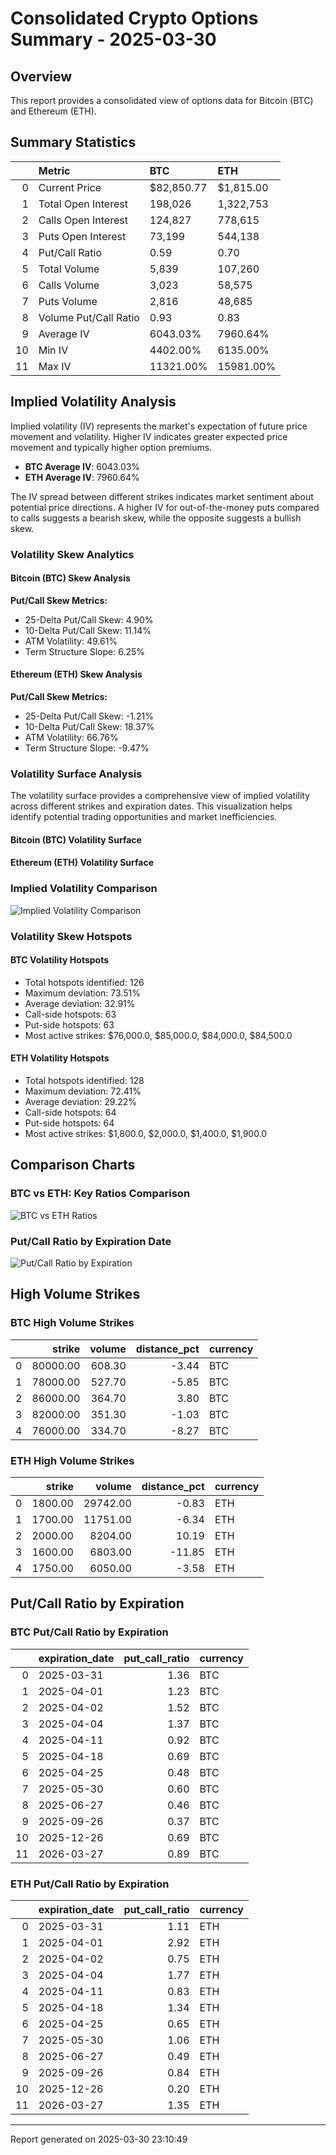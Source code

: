 # Consolidated Crypto Options Summary - 2025-03-30

## Overview

This report provides a consolidated view of options data for Bitcoin (BTC) and Ethereum (ETH).

## Summary Statistics

|    | Metric                | BTC        | ETH       |
|---:|:----------------------|:-----------|:----------|
|  0 | Current Price         | $82,850.77 | $1,815.00 |
|  1 | Total Open Interest   | 198,026    | 1,322,753 |
|  2 | Calls Open Interest   | 124,827    | 778,615   |
|  3 | Puts Open Interest    | 73,199     | 544,138   |
|  4 | Put/Call Ratio        | 0.59       | 0.70      |
|  5 | Total Volume          | 5,839      | 107,260   |
|  6 | Calls Volume          | 3,023      | 58,575    |
|  7 | Puts Volume           | 2,816      | 48,685    |
|  8 | Volume Put/Call Ratio | 0.93       | 0.83      |
|  9 | Average IV            | 6043.03%   | 7960.64%  |
| 10 | Min IV                | 4402.00%   | 6135.00%  |
| 11 | Max IV                | 11321.00%  | 15981.00% |

## Implied Volatility Analysis

Implied volatility (IV) represents the market's expectation of future price movement and volatility. Higher IV indicates greater expected price movement and typically higher option premiums.

- **BTC Average IV**: 6043.03%
- **ETH Average IV**: 7960.64%

The IV spread between different strikes indicates market sentiment about potential price directions. A higher IV for out-of-the-money puts compared to calls suggests a bearish skew, while the opposite suggests a bullish skew.

### Volatility Skew Analytics

#### Bitcoin (BTC) Skew Analysis

**Put/Call Skew Metrics:**
- 25-Delta Put/Call Skew: 4.90%
- 10-Delta Put/Call Skew: 11.14%
- ATM Volatility: 49.61%
- Term Structure Slope: 6.25%

#### Ethereum (ETH) Skew Analysis

**Put/Call Skew Metrics:**
- 25-Delta Put/Call Skew: -1.21%
- 10-Delta Put/Call Skew: 18.37%
- ATM Volatility: 66.76%
- Term Structure Slope: -9.47%

### Volatility Surface Analysis

The volatility surface provides a comprehensive view of implied volatility across different strikes and expiration dates. This visualization helps identify potential trading opportunities and market inefficiencies.

#### Bitcoin (BTC) Volatility Surface

#### Ethereum (ETH) Volatility Surface

### Implied Volatility Comparison

![Implied Volatility Comparison](iv_comparison_20250330_231048.png)

### Volatility Skew Hotspots

#### BTC Volatility Hotspots
- Total hotspots identified: 126
- Maximum deviation: 73.51%
- Average deviation: 32.91%
- Call-side hotspots: 63
- Put-side hotspots: 63
- Most active strikes: $76,000.0, $85,000.0, $84,000.0, $84,500.0

#### ETH Volatility Hotspots
- Total hotspots identified: 128
- Maximum deviation: 72.41%
- Average deviation: 29.22%
- Call-side hotspots: 64
- Put-side hotspots: 64
- Most active strikes: $1,800.0, $2,000.0, $1,400.0, $1,900.0

## Comparison Charts

### BTC vs ETH: Key Ratios Comparison

![BTC vs ETH Ratios](btc_eth_ratios_comparison_20250330_231048.png)

### Put/Call Ratio by Expiration Date

![Put/Call Ratio by Expiration](btc_eth_put_call_comparison_20250330_231048.png)


## High Volume Strikes

### BTC High Volume Strikes

|    |   strike |   volume |   distance_pct | currency   |
|---:|---------:|---------:|---------------:|:-----------|
|  0 | 80000.00 |   608.30 |          -3.44 | BTC        |
|  1 | 78000.00 |   527.70 |          -5.85 | BTC        |
|  2 | 86000.00 |   364.70 |           3.80 | BTC        |
|  3 | 82000.00 |   351.30 |          -1.03 | BTC        |
|  4 | 76000.00 |   334.70 |          -8.27 | BTC        |

### ETH High Volume Strikes

|    |   strike |   volume |   distance_pct | currency   |
|---:|---------:|---------:|---------------:|:-----------|
|  0 |  1800.00 | 29742.00 |          -0.83 | ETH        |
|  1 |  1700.00 | 11751.00 |          -6.34 | ETH        |
|  2 |  2000.00 |  8204.00 |          10.19 | ETH        |
|  3 |  1600.00 |  6803.00 |         -11.85 | ETH        |
|  4 |  1750.00 |  6050.00 |          -3.58 | ETH        |

## Put/Call Ratio by Expiration

### BTC Put/Call Ratio by Expiration

|    | expiration_date   |   put_call_ratio | currency   |
|---:|:------------------|-----------------:|:-----------|
|  0 | 2025-03-31        |             1.36 | BTC        |
|  1 | 2025-04-01        |             1.23 | BTC        |
|  2 | 2025-04-02        |             1.52 | BTC        |
|  3 | 2025-04-04        |             1.37 | BTC        |
|  4 | 2025-04-11        |             0.92 | BTC        |
|  5 | 2025-04-18        |             0.69 | BTC        |
|  6 | 2025-04-25        |             0.48 | BTC        |
|  7 | 2025-05-30        |             0.60 | BTC        |
|  8 | 2025-06-27        |             0.46 | BTC        |
|  9 | 2025-09-26        |             0.37 | BTC        |
| 10 | 2025-12-26        |             0.69 | BTC        |
| 11 | 2026-03-27        |             0.89 | BTC        |

### ETH Put/Call Ratio by Expiration

|    | expiration_date   |   put_call_ratio | currency   |
|---:|:------------------|-----------------:|:-----------|
|  0 | 2025-03-31        |             1.11 | ETH        |
|  1 | 2025-04-01        |             2.92 | ETH        |
|  2 | 2025-04-02        |             0.75 | ETH        |
|  3 | 2025-04-04        |             1.77 | ETH        |
|  4 | 2025-04-11        |             0.83 | ETH        |
|  5 | 2025-04-18        |             1.34 | ETH        |
|  6 | 2025-04-25        |             0.65 | ETH        |
|  7 | 2025-05-30        |             1.06 | ETH        |
|  8 | 2025-06-27        |             0.49 | ETH        |
|  9 | 2025-09-26        |             0.84 | ETH        |
| 10 | 2025-12-26        |             0.20 | ETH        |
| 11 | 2026-03-27        |             1.35 | ETH        |


---

Report generated on 2025-03-30 23:10:49
